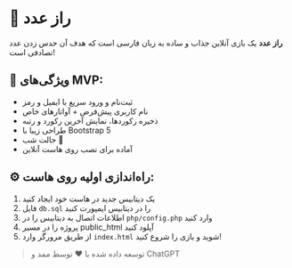 
# 🎯 راز عدد

**راز عدد** یک بازی آنلاین جذاب و ساده به زبان فارسی است که هدف آن حدس زدن عدد تصادفی است!

## 🧩 ویژگی‌های MVP:
- ثبت‌نام و ورود سریع با ایمیل و رمز
- نام کاربری پیش‌فرض + آواتارهای خاص
- ذخیره رکوردها، نمایش آخرین رکورد و رتبه
- طراحی زیبا با Bootstrap 5
- حالت شب 🌙
- آماده برای نصب روی هاست آنلاین

## ⚙️ راه‌اندازی اولیه روی هاست:
1. یک دیتابیس جدید در هاست خود ایجاد کنید
2. فایل `db.sql` را در دیتابیس ایمپورت کنید
3. اطلاعات اتصال به دیتابیس را در `php/config.php` وارد کنید
4. پروژه را در مسیر public_html آپلود کنید
5. از طریق مرورگر وارد `index.html` شوید و بازی را شروع کنید!

> توسعه داده شده با ❤️ توسط ممد و ChatGPT

